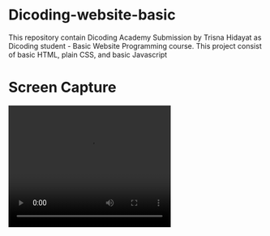 # Dicoding-website-basic
This repository contain Dicoding Academy Submission by Trisna Hidayat as Dicoding student - Basic Website Programming course. This project consist of basic HTML, plain CSS, and basic Javascript

# Screen Capture
<video width="320" height="240" controls autoplay>
  <source src="https://github.com/Trisna2828/Dicoding-website-basic/blob/master/screen-capture.webm">
</video>
